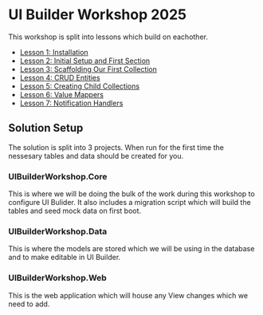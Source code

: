 # UI Builder Workshop 2025

This workshop is split into lessons which build on eachother.

- [Lesson 1: Installation](docs/lesson-1.md)
- [Lesson 2: Initial Setup and First Section](docs/lesson-2.md)
- [Lesson 3: Scaffolding Our First Collection](docs/lesson-3.md)
- [Lesson 4: CRUD Entities](docs/lesson-4.md)
- [Lesson 5: Creating Child Collections](docs/lesson-5.md)
- [Lesson 6: Value Mappers](docs/lesson-6.md)
- [Lesson 7: Notification Handlers](docs/lesson-7.md)

## Solution Setup
The solution is split into 3 projects. When run for the first time the nessesary tables and data should be created for you.

### UIBuilderWorkshop.Core
This is where we will be doing the bulk of the work during this workshop to configure UI Bulider. It also includes a migration script which will build the tables and seed mock data on first boot.

### UIBuilderWorkshop.Data
This is where the models are stored which we will be using in the database and to make editable in UI Builder.

### UIBuilderWorkshop.Web
This is the web application which will house any View changes which we need to add.
